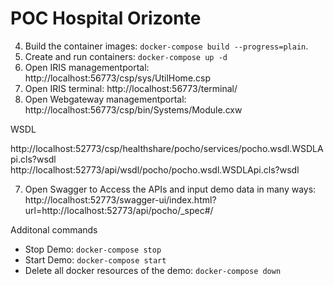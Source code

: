 # POC Hospital Orizonte


4. Build the container images: `docker-compose build --progress=plain`.
5. Create and run containers: `docker-compose up -d`
6. Open IRIS managementportal: http://localhost:56773/csp/sys/UtilHome.csp  
6. Open IRIS terminal: http://localhost:56773/terminal/    
6. Open Webgateway managementportal: http://localhost:56773/csp/bin/Systems/Module.cxw

WSDL

http://localhost:52773/csp/healthshare/pocho/services/pocho.wsdl.WSDLApi.cls?wsdl
http://localhost:52773/api/wsdl/pocho/pocho.wsdl.WSDLApi.cls?wsdl


7. Open Swagger to Access the APIs and input demo data in many ways: http://localhost:52773/swagger-ui/index.html?url=http://localhost:52773/api/pocho/_spec#/

Additonal commands

- Stop Demo: `docker-compose stop`
- Start Demo: `docker-compose start`
- Delete all docker resources of the demo: `docker-compose down`

